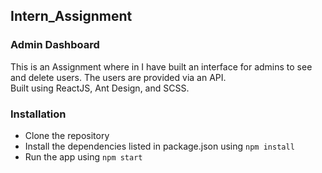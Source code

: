 ## Intern_Assignment
### Admin Dashboard
This is an Assignment where in I have built an interface for admins to see and delete users. The users are provided via an API.
<br> Built using ReactJS, Ant Design, and SCSS.
### Installation
 * Clone the repository
 * Install the dependencies listed in package.json using ```npm install```
 * Run the app using ```npm start```